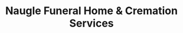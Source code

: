 ---
title: "Naugle Funeral Home & Cremation Services"
url: /jacksonville/naugle-funeral-home-und-cremation-services/
shop: Bestattungen
---
